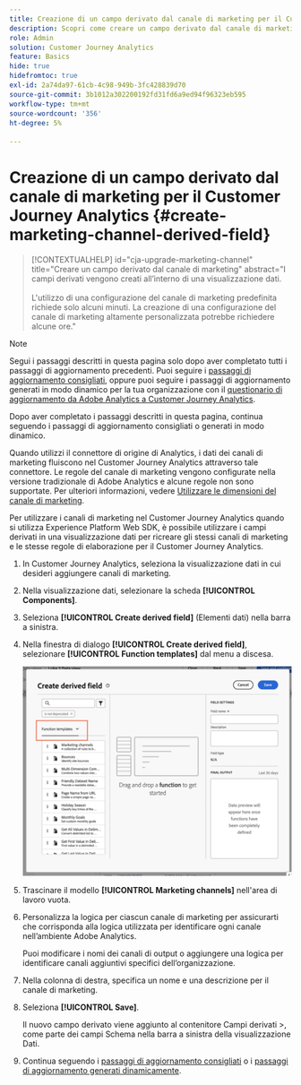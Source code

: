 ```yaml
---
title: Creazione di un campo derivato dal canale di marketing per il Customer Journey Analytics
description: Scopri come creare un campo derivato dal canale di marketing per il Customer Journey Analytics
role: Admin
solution: Customer Journey Analytics
feature: Basics
hide: true
hidefromtoc: true
exl-id: 2a74da97-61cb-4c98-949b-3fc428839d70
source-git-commit: 3b1012a302200192fd31fd6a9ed94f96323eb595
workflow-type: tm+mt
source-wordcount: '356'
ht-degree: 5%

---
```


# Creazione di un campo derivato dal canale di marketing per il Customer Journey Analytics {#create-marketing-channel-derived-field}

<!-- markdownlint-disable MD034 -->

>[!CONTEXTUALHELP]
>id="cja-upgrade-marketing-channel"
>title="Creare un campo derivato dal canale di marketing"
>abstract="I campi derivati vengono creati all’interno di una visualizzazione dati.<br><br>L&#39;utilizzo di una configurazione del canale di marketing predefinita richiede solo alcuni minuti. La creazione di una configurazione del canale di marketing altamente personalizzata potrebbe richiedere alcune ore."

<!-- markdownlint-enable MD034 -->

>[!NOTE]
> 
>Segui i passaggi descritti in questa pagina solo dopo aver completato tutti i passaggi di aggiornamento precedenti. Puoi seguire i [passaggi di aggiornamento consigliati](/help/getting-started/cja-upgrade/cja-upgrade-recommendations.md#recommended-upgrade-steps-for-most-organizations), oppure puoi seguire i passaggi di aggiornamento generati in modo dinamico per la tua organizzazione con il [questionario di aggiornamento da Adobe Analytics a Customer Journey Analytics](https://gigazelle.github.io/cja-ttv/).
>
>Dopo aver completato i passaggi descritti in questa pagina, continua seguendo i passaggi di aggiornamento consigliati o generati in modo dinamico.

Quando utilizzi il connettore di origine di Analytics, i dati dei canali di marketing fluiscono nel Customer Journey Analytics attraverso tale connettore. Le regole del canale di marketing vengono configurate nella versione tradizionale di Adobe Analytics e alcune regole non sono supportate. Per ulteriori informazioni, vedere [Utilizzare le dimensioni del canale di marketing](/help/use-cases/aa-data/marketing-channels.md).

Per utilizzare i canali di marketing nel Customer Journey Analytics quando si utilizza Experience Platform Web SDK, è possibile utilizzare i campi derivati in una visualizzazione dati per ricreare gli stessi canali di marketing e le stesse regole di elaborazione per il Customer Journey Analytics.

1. In Customer Journey Analytics, seleziona la visualizzazione dati in cui desideri aggiungere canali di marketing.

1. Nella visualizzazione dati, selezionare la scheda **[!UICONTROL Components]**.

1. Seleziona **[!UICONTROL Create derived field]** (Elementi dati) nella barra a sinistra.

1. Nella finestra di dialogo **[!UICONTROL Create derived field]**, selezionare **[!UICONTROL Function templates]** dal menu a discesa.

   ![Creare modelli di funzione campo derivato](assets/derived-field-create.png)

1. Trascinare il modello **[!UICONTROL Marketing channels]** nell&#39;area di lavoro vuota.

1. Personalizza la logica per ciascun canale di marketing per assicurarti che corrisponda alla logica utilizzata per identificare ogni canale nell’ambiente Adobe Analytics.

   Puoi modificare i nomi dei canali di output o aggiungere una logica per identificare canali aggiuntivi specifici dell’organizzazione.

1. Nella colonna di destra, specifica un nome e una descrizione per il canale di marketing.

1. Seleziona **[!UICONTROL Save]**.

   Il nuovo campo derivato viene aggiunto al contenitore Campi derivati >, come parte dei campi Schema nella barra a sinistra della visualizzazione Dati.

1. Continua seguendo i [passaggi di aggiornamento consigliati](/help/getting-started/cja-upgrade/cja-upgrade-recommendations.md#recommended-upgrade-steps-for-most-organizations) o i [passaggi di aggiornamento generati dinamicamente](https://gigazelle.github.io/cja-ttv/).
